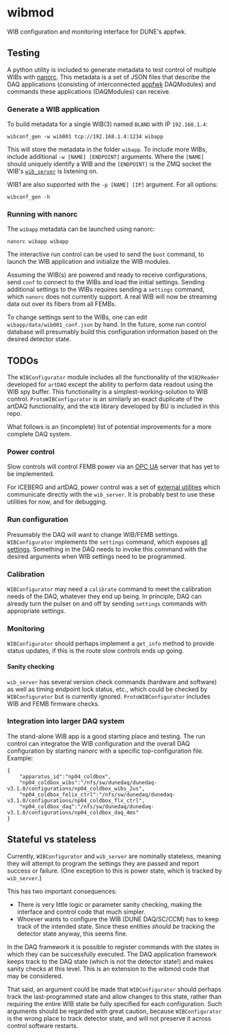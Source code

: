 # wibmod

WIB configuration and monitoring interface for DUNE's appfwk.

## Testing

A python utility is included to generate metadata to test control of multiple 
WIBs with [nanorc](https://dune-daq-sw.readthedocs.io/en/latest/packages/nanorc/). This metadata is a set
of JSON files that describe the DAQ applications (consisting of interconnected
[appfwk](https://dune-daq-sw.readthedocs.io/en/latest/packages/appfwk/) DAQModules) and commands these 
applications (DAQModules) can receive.

### Generate a WIB application

To build metadata for a single WIB(3) named `BLAND` with IP `192.168.1.4`:
```
wibconf_gen -w wib001 tcp://192.168.1.4:1234 wibapp
```
This will store the metadata in the folder `wibapp`. To include more WIBs,
include additional `-w [NAME] [ENDPOINT]` arguments. Where the `[NAME]` should
uniquely identify a WIB and the `[ENDPOINT]` is the ZMQ socket the WIB's 
[`wib_server`](https://github.com/DUNE-DAQ/dune-wib-firmware/tree/master/sw) is 
listening on. 

WIB1 are also supported with the `-p [NAME] [IP]` argument.
For all options: 
```
wibconf_gen -h
```

### Running with nanorc

The `wibapp` metadata can be launched using nanorc:
```
nanorc wibapp wibapp
```
The interactive run control can be used to send the `boot` command, to launch
the WIB application and initialize the WIB modules. 

Assuming the WIB(s) are powered and ready to receive configurations, send `conf`
to connect to the WIBs and load the initial settings. Sending additional 
settings to the WIBs requires sending a `settings` command, which `nanorc` does 
not currently support. A real WIB will now be streaming data out over its fibers
from all FEMBs.

To change settings sent to the WIBs, one can edit `wibapp/data/wib001_conf.json` 
by hand. In the future, some run control database will presumably build this
configuration information based on the desired detector state.

## TODOs

The `WIBConfigurator` module includes all the functionality of the `WIB2Reader`
developed for `artDAQ` except the ability to perform data readout using the WIB
spy buffer. This functionality is a simplest-working-solution to WIB control.
`ProtoWIBConfigurator` is an similarly an exact duplicate of the artDAQ 
functionality, and the `WIB` library developed by BU is included in this repo.

What follows is an (incomplete) list of potential improvements for a more
complete DAQ system.

### Power control

Slow controls will control FEMB power via an [OPC UA](https://documentation.unified-automation.com/uasdkcpp/1.7.4/html/index.html) 
server that has yet to be implemented. 

For ICEBERG and artDAQ, power control was a set of 
[external utilities](https://github.com/DUNE-DAQ/dune-wib-firmware/tree/master/sw)
which communicate directly with the `wib_server`. It is probably best to use
these utilities for now, and for debugging.

### Run configuration

Presumably the DAQ will want to change WIB/FEMB settings. `WIBConfigurator` 
implements the `settings` command, which exposes 
[all settings](schema/wibmod/wibconfigurator.jsonnet). 
Something in the DAQ needs to invoke this command with the desired arguments
when WIB settings need to be programmed.

### Calibration

`WIBConfigurator` may need a `calibrate` command to meet the calibration needs 
of the DAQ, whatever they end up being. In principle, DAQ can already turn the 
pulser on and off by sending `settings` commands with appropriate settings.

### Monitoring

`WIBConfigurator` should perhaps implement a `get_info` method to provide status
updates, if this is the route slow controls ends up going.

#### Sanity checking

`wib_server` has several version check commands (hardware and software) as well
as timing endpoint lock status, etc., which could be checked by `WIBConfigurator`
but is currently ignored. `ProtoWIBConfigurator` includes WIB and FEMB firmware
checks.

### Integration into larger DAQ system

The stand-alone WIB app is a good starting place and testing. The
run control can integratoe the WIB configuration and the overall DAQ configuration by starting nanorc with a specific top-configuration file. Example:
```
{
    "apparatus_id":"np04_coldbox",
    "np04_coldbox_wibs":"/nfs/sw/dunedaq/dunedaq-v3.1.0/configurations/np04_coldbox_wibs_2us",
    "np04_coldbox_felix_ctrl":"/nfs/sw/dunedaq/dunedaq-v3.1.0/configurations/np04_coldbox_flx_ctrl",
    "np04_coldbox_daq":"/nfs/sw/dunedaq/dunedaq-v3.1.0/configurations/np04_coldbox_daq_4ms"
}
```

## Stateful vs stateless

Currently, `WIBConfigurator` and `wib_server` are nominally stateless, meaning
they will attempt to program the settings they are passed and report success or
failure. (One exception to this is power state, which is tracked by `wib_server`.)

This has two important consequences:
* There is very little logic or parameter sanity checking, making the interface 
  and control code that much simpler.
* Whoever wants to configure the WIB (DUNE DAQ/SC/CCM) has to keep track of the
  intended state. Since these entities _should be_ tracking the detector state
  anyway, this seems fine.

In the DAQ framework it is possible to register commands with the states in which they can be successfully executed.
The DAQ application framework keeps track to the DAQ state (which is not the detector state!) and makes sanity checks at this level.
This is an extension to the wibmod code that may be considered.

That said, an argument could be made that `WIBConfigurator` should perhaps track
the last-programmed state and allow changes to this state, rather than requiring 
the entire WIB state be fully specified for each configuration. Such arguments
should be regarded with great caution, because `WIBConfigurator` is the wrong
place to track detector state, and will not preserve it across control software
restarts.
